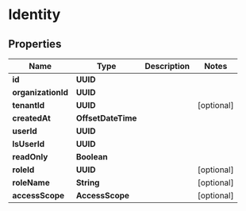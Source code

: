

# Identity


## Properties

| Name | Type | Description | Notes |
|------------ | ------------- | ------------- | -------------|
|**id** | **UUID** |  |  |
|**organizationId** | **UUID** |  |  |
|**tenantId** | **UUID** |  |  [optional] |
|**createdAt** | **OffsetDateTime** |  |  |
|**userId** | **UUID** |  |  |
|**lsUserId** | **UUID** |  |  |
|**readOnly** | **Boolean** |  |  |
|**roleId** | **UUID** |  |  [optional] |
|**roleName** | **String** |  |  [optional] |
|**accessScope** | **AccessScope** |  |  [optional] |



